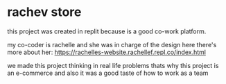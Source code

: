 # rachev store 

this project was created in replit because is a good co-work platform.

my co-coder is rachelle and she was in charge of the design
here there's more about her: https://rachelles-website.rachellef.repl.co/index.html

we made this project thinking in real life problems thats why this project is an e-commerce and also it was a good taste of how to work as a team

